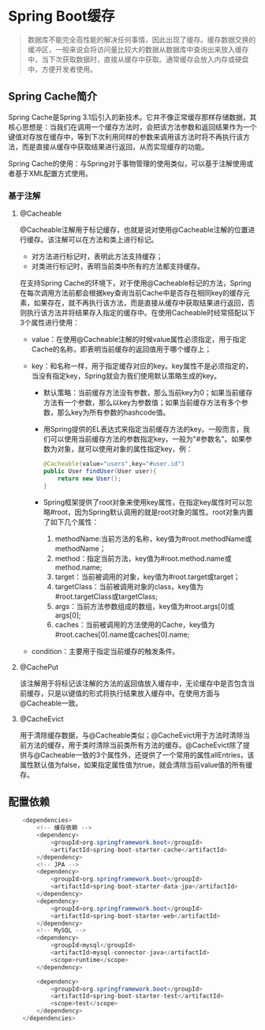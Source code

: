 # Spring Boot缓存

> 数据库不能完全高性能的解决任何事情，因此出现了缓存。缓存数据交换的缓冲区，一般来说会将访问量比较大的数据从数据库中查询出来放入缓存中，当下次获取数据时，直接从缓存中获取。通常缓存会放入内存或硬盘中，方便开发者使用。

## Spring Cache简介

Spring Cache是Spring 3.1后引入的新技术。它并不像正常缓存那样存储数据，其核心思想是：当我们在调用一个缓存方法时，会把该方法参数和返回结果作为一个键值对存放在缓存中，等到下次利用同样的参数来调用该方法时将不再执行该方法，而是直接从缓存中获取结果进行返回，从而实现缓存的功能。

Spring Cache的使用：与Spring对于事物管理的使用类似，可以基于注解使用或者基于XML配置方式使用。

### 基于注解

1. @Cacheable

   @Cacheable注解用于标记缓存，也就是说对使用@Cacheable注解的位置进行缓存。该注解可以在方法和类上进行标记。

   - 对方法进行标记时，表明此方法支持缓存；
   - 对类进行标记时，表明当前类中所有的方法都支持缓存。

   在支持Spring Cache的环境下，对于使用@Cacheable标记的方法，Spring在每次调用方法前都会根据key查询当前Cache中是否存在相同key的缓存元素，如果存在，就不再执行该方法，而是直接从缓存中获取结果进行返回，否则执行该方法并将结果存入指定的缓存中。在使用Cacheable时经常搭配以下3个属性进行使用：

   - value：在使用@Cacheable注解的时候value属性必须指定，用于指定Cache的名称，即表明当前缓存的返回值用于哪个缓存上；

   - key：和名称一样，用于指定缓存对应的key。key属性不是必须指定的，当没有指定key，Spring就会为我们使用默认策略生成的key。

     - 默认策略：当前缓存方法没有参数，那么当前key为0；如果当前缓存方法有一个参数，那么以key为参数值；如果当前缓存方法有多个参数，那么key为所有参数的hashcode值。

     - 用Spring提供的EL表达式来指定当前缓存方法的key。一般而言，我们可以使用当前缓存方法的参数指定key，一般为"#参数名"。如果参数为对象，就可以使用对象的属性指定key，例：

       ```java
       @Cacheable(value="users",key="#user.id")
       public User findUser(User user){
           return new User();
       }
       ```

     - Spring框架提供了root对象来使用key属性，在指定key属性时可以忽略#root，因为Spring默认调用的就是root对象的属性。root对象内置了如下几个属性：

       1. methodName:当前方法的名称，key值为#root.methodName或methodName；
       2. method：指定当前方法，key值为#root.method.name或method.name;
       3. target：当前被调用的对象，key值为#root.target或target；
       4. targetClass：当前被调用对象的class，key值为#root.targetClass或targetClass;
       5. args：当前方法参数组成的数组，key值为#root.args[0]或args[0];
       6. caches：当前被调用的方法使用的Cache，key值为#root.caches[0].name或caches[0].name;

   - condition：主要用于指定当前缓存的触发条件。

2. @CachePut

   该注解用于将标记该注解的方法的返回值放入缓存中，无论缓存中是否包含当前缓存，只是以键值的形式将执行结果放入缓存中。在使用方面与@Cacheable一致。

3. @CacheEvict

   用于清除缓存数据，与@Cacheable类似；@CacheEvict用于方法时清除当前方法的缓存，用于类时清除当前类所有方法的缓存。@CacheEvict除了提供与@Cacheable一致的3个属性外，还提供了一个常用的属性allEntries，该属性默认值为false，如果指定属性值为true，就会清除当前value值的所有缓存。

## 配置依赖

```java
    <dependencies>
        <!-- 缓存依赖 -->
        <dependency>
            <groupId>org.springframework.boot</groupId>
            <artifactId>spring-boot-starter-cache</artifactId>
        </dependency>
        <!-- JPA -->
        <dependency>
            <groupId>org.springframework.boot</groupId>
            <artifactId>spring-boot-starter-data-jpa</artifactId>
        </dependency>
        <dependency>
            <groupId>org.springframework.boot</groupId>
            <artifactId>spring-boot-starter-web</artifactId>
        </dependency>
        <!-- MySQL -->
        <dependency>
            <groupId>mysql</groupId>
            <artifactId>mysql-connector-java</artifactId>
            <scope>runtime</scope>
        </dependency>

        <dependency>
            <groupId>org.springframework.boot</groupId>
            <artifactId>spring-boot-starter-test</artifactId>
            <scope>test</scope>
        </dependency>
    </dependencies>
```

